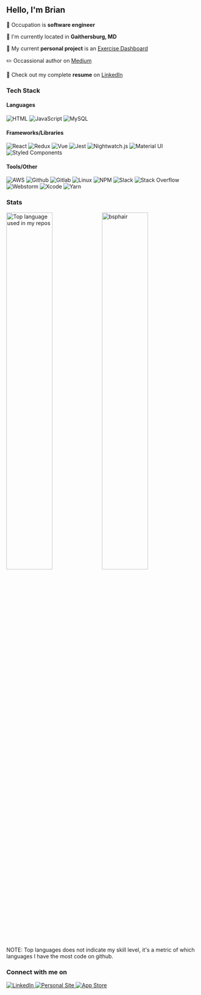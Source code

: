 ## Hello, I'm Brian

:necktie: Occupation is <b>software engineer</b>

:round_pushpin: I'm currently located in <b>Gaithersburg, MD</b>

:telescope: My current <b>personal project</b> is an [Exercise Dashboard](https://github.com/bsphair/peloton_client)

:pencil2: Occassional author on [Medium](https://bsphair.medium.com/)

:blue_book: Check out my complete <b>resume</b> on [LinkedIn](https://www.linkedin.com/in/brian-phair/)

<h3>Tech Stack</h3>

<h4>Languages</h4>
<p>
  <img alt="HTML" src="https://img.shields.io/badge/-HTML-61DAFB?style=flat&logo=html5&logoColor=white&color=E34F26" />
  <img alt="JavaScript" src="https://img.shields.io/badge/-JavaScript-61DAFB?style=flat&logo=javascript&logoColor=white&color=yellow" />
  <img alt="MySQL" src="https://img.shields.io/badge/-MySQL-61DAFB?style=flat&logo=mysql&logoColor=white&color=4479A1" />
</p>

<h4>Frameworks/Libraries</h4>
 <p>
  <img alt="React" src="https://img.shields.io/badge/-React-61DAFB?style=flat&logo=react&logoColor=white&color=61DAFB" />
  <img alt="Redux" src="https://img.shields.io/badge/-Redux-61DAFB?style=flat&logo=redux&logoColor=white&color=764ABC" />
  <img alt="Vue" src="https://img.shields.io/badge/-Vue.js-61DAFB?style=flat&logo=vue.js&logoColor=white&color=2C8EBB" />
  <img alt="Jest" src="https://img.shields.io/badge/-Jest-61DAFB?style=flat&logo=jest&logoColor=white&color=C21325" />
  <img alt="Nightwatch.js" src="https://img.shields.io/badge/-Nightwatch-61DAFB?style=flat&logo=nightwatch&logoColor=white&color=C21325" />
  <img alt="Material UI" src="https://img.shields.io/badge/-Material_UI-61DAFB?style=flat&logo=material-ui&logoColor=white&color=0081CB" />
  <img alt="Styled Components" src="https://img.shields.io/badge/-Style_Components-61DAFB?style=flat&logo=styled-components&logoColor=white&color=DB7093" />
</p>

<h4>Tools/Other</h4>
<p>
  <img alt="AWS" src="https://img.shields.io/badge/-AWS-61DAFB?style=flat&logo=amazon-aws&logoColor=white&color=232F3E" />
  <img alt="Github" src="https://img.shields.io/badge/-Github-61DAFB?style=flat&logo=github&logoColor=white&color=181717" />
  <img alt="Gitlab" src="https://img.shields.io/badge/-Gitlab-61DAFB?style=flat&logo=gitlab&logoColor=white&color=181717" />
  <img alt="Linux" src="https://img.shields.io/badge/-Linux-61DAFB?style=flat&logo=Linux&logoColor=white&color=FCC624" />
  <img alt="NPM" src="https://img.shields.io/badge/-NPM-61DAFB?style=flat&logo=npm&logoColor=white&color=CB3837" />
  <img alt="Slack" src="https://img.shields.io/badge/-Slack-61DAFB?style=flat&logo=slack&logoColor=white&color=4A154B" />
  <img alt="Stack Overflow" src="https://img.shields.io/badge/-Stack_Overflow-61DAFB?style=flat&logo=stack-overflow&logoColor=white&color=FE7A16" />

  <img alt="Webstorm" src="https://img.shields.io/badge/-Webstorm-61DAFB?style=flat&logo=webstorm&logoColor=white&color=000000" />
  <img alt="Xcode" src="https://img.shields.io/badge/-Xcode-61DAFB?style=flat&logo=Xcode&logoColor=white&color=1575F9" />
  <img alt="Yarn" src="https://img.shields.io/badge/-Yarn-61DAFB?style=flat&logo=yarn&logoColor=white&color=2C8EBB" />
</p>


<h3>Stats</h3>
<p>
  <img width="49%" src="https://github-readme-stats.vercel.app/api/top-langs/?username=bsphair&layout=compact&hide_title=1&card_width=300&theme=radical" alt="Top language used in my repos" />
  <img width="49%" src="https://github-readme-stats.vercel.app/api?username=bsphair&show_icons=true&count_private=true&theme=radical" alt="bsphair" />
</p>
NOTE: Top languages does not indicate my skill level, it's a metric of which languages I have the most code on github.

<h3>Connect with me on</h3>
<p>
  <a href="https://www.linkedin.com/in/brian-phair/"/>
    <img alt="LinkedIn" src="https://img.shields.io/badge/-LinkedIn-61DAFB?style=flat&logo=LinkedIn&logoColor=white&color=0077B5"/>
  <a>
  <a href="https://www.brianphair.com/"/>
    <img alt="Personal Site" src="https://img.shields.io/badge/-Personal%20Site-important" />
  <a>
  <a href="https://apps.apple.com/us/developer/brian-phair/id1448661584"/>
  <img alt="App Store" src="https://img.shields.io/badge/-App_Store-61DAFB?style=flat&logo=app-store&logoColor=white&color=0D96F6"/>
  <a>
</p>
    
